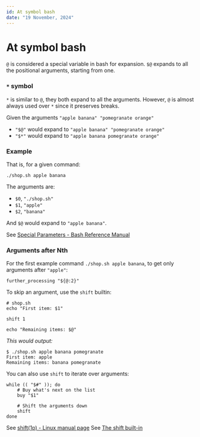 ```yaml
---
id: At symbol bash
date: "19 November, 2024"
---
```


# At symbol bash

`@` is considered a special variable in bash for expansion.
`$@` expands to all the positional arguments, starting from one.

### `*` symbol

`*` is similar to `@`, they both expand to all the arguments.
However, `@` is almost always used over `*` since it preserves breaks.

Given the arguments `"apple banana" "pomegranate orange"`
- `"$@"` would expand to `"apple banana" "pomegranate orange"`
- `"$*"` would expand to `"apple banana pomegranate orange"`

### Example

That is, for a given command:
```shell
./shop.sh apple banana
```

The arguments are:
- `$0`, `"./shop.sh"`
- `$1`, `"apple"`
- `$2`, `"banana"`

And `$@` would expand to `"apple banana"`.

See [Special Parameters - Bash Reference Manual](https://www.gnu.org/software/bash/manual/bash.html#index-_0040)

### Arguments after Nth

For the first example command `./shop.sh apple banana`, to get only arguments after `"apple"`:
```shell
further_processing "${@:2}"
```

To skip an argument, use the `shift` builtin:
```shell
# shop.sh
echo "First item: $1"

shift 1

echo "Remaining items: $@"
```
_This would output:_
```
$ ./shop.sh apple banana pomegranate
First item: apple
Remaining items: banana pomegranate
```

You can also use `shift` to iterate over arguments:
```shell
while (( "$#" )); do
    # Buy what's next on the list
    buy "$1"

    # Shift the arguments down
    shift
done
```

See [shift(1p) - Linux manual page](https://man7.org/linux/man-pages/man1/shift.1p.html)
See [The shift built-in](https://tldp.org/LDP/Bash-Beginners-Guide/html/sect_09_07.html)

